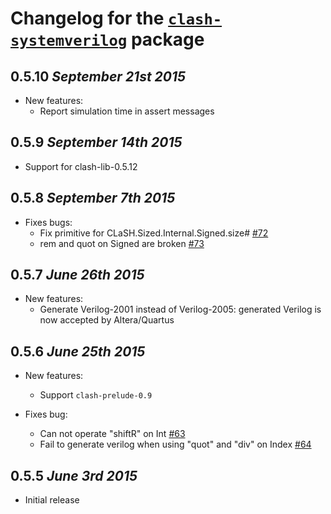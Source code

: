 # Changelog for the [`clash-systemverilog`](http://hackage.haskell.org/package/clash-systemverilog) package

## 0.5.10 *September 21st 2015*
* New features:
  * Report simulation time in assert messages

## 0.5.9 *September 14th 2015*
* Support for clash-lib-0.5.12

## 0.5.8 *September 7th 2015*
* Fixes bugs:
  * Fix primitive for CLaSH.Sized.Internal.Signed.size# [#72](https://github.com/clash-lang/clash-compiler/pull/72)
  * rem and quot on Signed are broken [#73](https://github.com/clash-lang/clash-compiler/issues/73)

## 0.5.7 *June 26th 2015*
* New features:
  * Generate Verilog-2001 instead of Verilog-2005: generated Verilog is now accepted by Altera/Quartus

## 0.5.6 *June 25th 2015*
* New features:
  * Support `clash-prelude-0.9`

* Fixes bug:
  * Can not operate "shiftR" on Int [#63](https://github.com/clash-lang/clash-compiler/issues/63)
  * Fail to generate verilog when using "quot" and "div" on Index [#64](https://github.com/clash-lang/clash-compiler/issues/64)

## 0.5.5 *June 3rd 2015*
* Initial release
